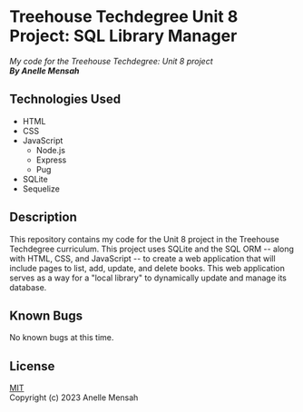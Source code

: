 # Treehouse Techdegree Unit 8 Project: SQL Library Manager
_My code for the Treehouse Techdegree: Unit 8 project_
\
_**By Anelle Mensah**_

## Technologies Used
* HTML
* CSS
* JavaScript
    * Node.js
    * Express
    * Pug
* SQLite
* Sequelize

## Description
This repository contains my code for the Unit 8 project in the Treehouse Techdegree curriculum. This project uses SQLite and the SQL ORM -- along with HTML, CSS, and JavaScript -- to create a web application that will include pages to list, add, update, and delete books. This web application serves as a way for a "local library" to dynamically update and manage its database.

## Known Bugs
No known bugs at this time.

## License
[MIT](https://choosealicense.com/licenses/mit/#)
\
Copyright (c) 2023 Anelle Mensah